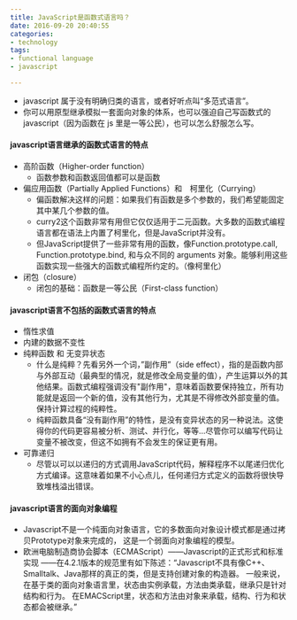 ```yaml
---
title: JavaScript是函数式语言吗？
date: 2016-09-20 20:40:55
categories:
- technology
tags:
- functional language
- javascript

---
```


- javascript 属于没有明确归类的语言，或者好听点叫“多范式语言”。
- 你可以用原型继承模拟一套面向对象的体系，也可以强迫自己写函数式的 javascript（因为函数在 js 里是一等公民），也可以怎么舒服怎么写。

#### javascript语言继承的函数式语言的特点
- 高阶函数（Higher-order function）
    - 函数参数和函数返回值都可以是函数
- 偏应用函数（Partially Applied Functions）和　柯里化（Currying）
    - 偏函数解决这样的问题：如果我们有函数是多个参数的，我们希望能固定其中某几个参数的值。
    - curry2这个函数非常有用但它仅仅适用于二元函数。大多数的函数式编程语言都在语法上内置了柯里化，但是JavaScript并没有。
    - 但JavaScript提供了一些非常有用的函数，像Function.prototype.call, Function.prototype.bind, 和与众不同的 arguments 对象。能够利用这些函数实现一些强大的函数式编程所约定的。（像柯里化）
- 闭包（closure）
    - 闭包的基础：函数是一等公民（First-class function）
<!-- more -->
#### javascript语言不包括的函数式语言的特点
- 惰性求值
- 内建的数据不变性
- 纯粹函数 和 无变异状态
    - 什么是纯粹？先看另外一个词，”副作用”（side effect），指的是函数内部与外部互动（最典型的情况，就是修改全局变量的值），产生运算以外的其他结果。函数式编程强调没有"副作用"，意味着函数要保持独立，所有功能就是返回一个新的值，没有其他行为，尤其是不得修改外部变量的值。保持计算过程的纯粹性。
    - 纯粹函数具备“没有副作用”的特性，是没有变异状态的另一种说法。这使得你的代码更容易被分析、测试、并行化，等等…尽管你可以编写代码让变量不被改变，但这不如拥有不会发生的保证更有用。
- 可靠递归
    - 尽管以可以以递归的方式调用JavaScript代码，解释程序不以尾递归优化方式编译。这意味着如果不小心点儿，任何递归方式定义的函数将很快导致堆栈溢出错误。
    
#### javascript语言的面向对象编程
- Javascript不是一个纯面向对象语言，它的多数面向对象设计模式都是通过拷贝Prototype对象来完成的， 这是一个弱面向对象编程的模型。
- 欧洲电脑制造商协会脚本（ECMAScript）——Javascript的正式形式和标准实现 ——在4.2.1版本的规范里有如下陈述：“Javascript不具有像C++、Smalltalk、Java那样的真正的类，但是支持创建对象的构造器。 一般来说，在基于类的面向对象语言里，状态由实例承载，方法由类承载，继承只是针对结构和行为。 在EMACScript里，状态和方法由对象来承载，结构、行为和状态都会被继承。” 

